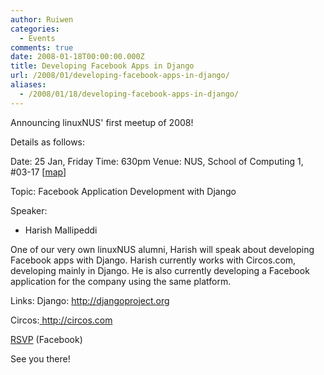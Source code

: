 ```yaml
---
author: Ruiwen
categories:
  - Events
comments: true
date: 2008-01-18T00:00:00.000Z
title: Developing Facebook Apps in Django
url: /2008/01/developing-facebook-apps-in-django/
aliases:
  - /2008/01/18/developing-facebook-apps-in-django/
---
```


Announcing linuxNUS' first meetup of 2008!

Details as follows:

Date: 25 Jan, Friday
Time: 630pm
Venue: NUS, School of Computing 1, #03-17 [<a href="http://tinyurl.com/yopqdq" title="NUS School of Computing, Map">map</a>]

Topic: Facebook Application Development with Django

Speaker:

- Harish Mallipeddi

One of our very own linuxNUS alumni, Harish will speak about developing Facebook apps with Django. Harish currently works with Circos.com, developing mainly in Django. He is also currently developing a Facebook application for the company using the same platform.

Links:
Django:
<a href="http://djangoproject.org/" target="_blank" rel="nofollow">http://djangoproject.org</a>

Circos:<a href="http://circos.com/" target="_blank" rel="nofollow">
http://circos.com</a>

<a href="http://nus.facebook.com/event.php?eid=9683633473" title="[linuxNUS] Developing Facebook Apps in Django">RSVP</a> (Facebook)

See you there!
